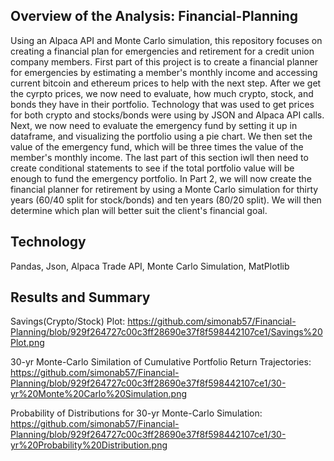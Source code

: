 ## Overview of the Analysis: Financial-Planning
Using an Alpaca API and Monte Carlo simulation, this repository focuses on creating a financial plan for emergencies and retirement for a credit union company members. First part of this project is to create a financial planner for emergencies by estimating a member's monthly income and accessing current bitcoin and ethereum prices to help with the next step. After we get the cyrpto prices, we now need to evaluate, how much crypto, stock, and bonds they have in their portfolio. Technology that was used to get prices for both crypto and stocks/bonds were using by JSON and Alpaca API calls. Next, we now need to evaluate the emergency fund by setting it up in dataframe, and visualizing the portfolio using a pie chart. We then set the value of the emergency fund, which will be three times the value of the member's monthly income. The last part of this section iwll then need to create conditional statements to see if the total portfolio value will be enough to fund the emergency portfolio. In Part 2, we will now create the financial planner for retirement by using a
Monte Carlo simulation for thirty years (60/40 split for stock/bonds) and ten years (80/20 split). We will then determine which plan will better suit the client's financial goal. 

## Technology 
Pandas, Json, Alpaca Trade API, Monte Carlo Simulation, MatPlotlib


## Results and Summary
Savings(Crypto/Stock) Plot: 
https://github.com/simonab57/Financial-Planning/blob/929f264727c00c3ff28690e37f8f598442107ce1/Savings%20Plot.png

30-yr Monte-Carlo Similation of Cumulative Portfolio Return Trajectories: 
https://github.com/simonab57/Financial-Planning/blob/929f264727c00c3ff28690e37f8f598442107ce1/30-yr%20Monte%20Carlo%20Simulation.png

Probability of Distributions for 30-yr Monte-Carlo Simulation:
https://github.com/simonab57/Financial-Planning/blob/929f264727c00c3ff28690e37f8f598442107ce1/30-yr%20Probability%20Distribution.png

